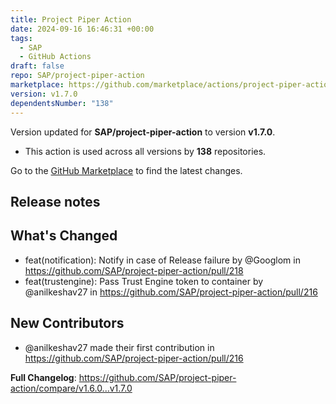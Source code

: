 ```yaml
---
title: Project Piper Action
date: 2024-09-16 16:46:31 +00:00
tags:
  - SAP
  - GitHub Actions
draft: false
repo: SAP/project-piper-action
marketplace: https://github.com/marketplace/actions/project-piper-action
version: v1.7.0
dependentsNumber: "138"
---
```



Version updated for **SAP/project-piper-action** to version **v1.7.0**.
- This action is used across all versions by **138** repositories.

Go to the [GitHub Marketplace](https://github.com/marketplace/actions/project-piper-action) to find the latest changes.

## Release notes

## What's Changed
* feat(notification): Notify in case of Release failure by @Googlom in https://github.com/SAP/project-piper-action/pull/218
* feat(trustengine): Pass Trust Engine token to container by @anilkeshav27 in https://github.com/SAP/project-piper-action/pull/216

## New Contributors
* @anilkeshav27 made their first contribution in https://github.com/SAP/project-piper-action/pull/216

**Full Changelog**: https://github.com/SAP/project-piper-action/compare/v1.6.0...v1.7.0
